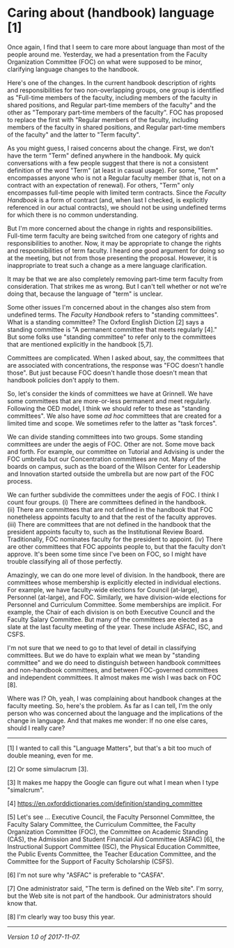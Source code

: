 Caring about (handbook) language [1]
====================================

Once again, I find that I seem to care more about language than most of
the people around me.  Yesterday, we had a presentation from the 
Faculty Organization Committee (FOC) on what were supposed to be minor,
clarifying language changes to the handbook.

Here's one of the changes.  In the current handbook description of rights and
responsibilities for two non-overlapping groups, one group is identified
as "Full-time members of the faculty, including members of the faculty
in shared positions, and Regular part-time members of the faculty"
and the other as "Temporary part-time members of the faculty".  FOC has
proposed to replace the first with "Regular members of the faculty,
including members of the faculty in shared positions, and Regular part-time
members of the faculty" and the latter to "Term faculty".

As you might guess, I raised concerns about the change.  First, we don't
have the term "Term" defined anywhere in the handbook.  My quick conversations
with a few people suggest that there is not a consistent definition of
the word "Term" (at least in casual usage).  For some, "Term" encompasses
anyone who is not a Regular faculty member (that is, not on a contract
with an expectation of renewal).  For others, "Term" only encompasses
full-time people with limited term contracts.  Since the _Faculty
Handbook_ is a form of contract (and, when last I checked, is explicitly
referenced in our actual contracts), we should not be using undefined
terms for which there is no common understanding.

But I'm more concerned about the change in rights and responsibilities.
Full-time term faculty are being switched from one category of rights and
responsibilities to another.  Now, it may be appropriate to change the
rights and responsibilities of term faculty.  I heard one good argument
for doing so at the meeting, but not from those presenting the proposal.
However, it is inappropriate to treat such a change as a mere language
clarification.

It may be that we are also completely removing part-time term faculty
from consideration.  That strikes me as wrong.  But I can't tell whether
or not we're doing that, because the language of "term" is unclear.

Some other issues I'm concerned about in the changes also stem from
undefined terms.  The _Faculty Handbook_ refers to "standing committees".
What is a standing committee?  The Oxford English Diction [2] says a
standing committee is "A permanent committee that meets regularly [4]."
But some folks use "standing committee" to refer only to the committees
that are mentioned explicitly in the handbook [5,7].

Committees are complicated.  When I asked about, say, the committees
that are associated with concentrations, the response was "FOC doesn't
handle those".  But just because FOC doesn't handle those doesn't mean
that handbook policies don't apply to them.

So, let's consider the kinds of committees we have at Grinnell.  We have
some committees that are more-or-less permanent and meet regularly.
Following the OED model, I think we should refer to these as "standing
committees".  We also have some *ad hoc* committees that are created
for a limited time and scope.  We sometimes refer to the latter as
"task forces".  

We can divide standing committees into two groups.  Some standing
committees are under the aegis of FOC.  Other are not.  Some move back
and forth.  For example, our committee on Tutorial and Advising is under
the FOC umbrella but our Concentration committees are not.  Many of the
boards on campus, such as the board of the Wilson Center for Leadership
and Innovation started outside the umbrella but are now part of the
FOC process.

We can further subdivide the committees under the aegis of FOC.  I think
I count four groups.  (i) There are committees defined in the handbook.  
(ii) There are committees that are not defined in the handbook that FOC
nonetheless appoints faculty to and that the rest of the faculty approves.
(iii) There are committees that are not defined in the handbook that the
president appoints faculty to, such as the Institutional Review Board.
Traditionally, FOC nominates faculty for the president to appoint.  (iv)
There are other committees that FOC appoints people to, but that the
faculty don't approve.   It's been some time since I've been on FOC,
so I might have trouble classifying all of those perfectly.

Amazingly, we can do one more level of division.  In the handbook,
there are committees whose membership is explicitly elected in
individual elections.  For example, we have faculty-wide elections
for Council (at-large), Personnel (at-large), and FOC.  Similarly, we
have division-wide elections for Personnel and Curriculum Committee.
Some memberships are implicit.  For example, the Chair of each division
is on both Executive Council and the Faculty Salary Committee.  But many
of the committees are elected as a slate at the last faculty meeting of
the year.  These include ASFAC, ISC, and CSFS.

I'm not sure that we need to go to that level of detail in classifying
committees.  But we do have to explain what we mean by "standing committee"
and we do need to distinguish between handbook committees and non-handbook
committees, and between FOC-governed committees and independent committees.
It almost makes me wish I was back on FOC [8].

Where was I?  Oh, yeah, I was complaining about handbook changes at the
faculty meeting.  So, here's the problem.  As far as I can tell, I'm the
only person who was concerned about the language and the implications of
the change in language.  And that makes me wonder: If no one else cares,
should I really care?

---

[1] I wanted to call this "Language Matters", but that's a bit too much
of double meaning, even for me.

[2] Or some simulacrum [3].

[3] It makes me happy the Google can figure out what I mean when
I type "simalcrum".

[4] <https://en.oxforddictionaries.com/definition/standing_committee>

[5] Let's see ... Executive Council, the Faculty Personnel Committee,
the Faculty Salary Committee, the Curriculum Committee, the Faculty
Organization Committee (FOC), the Committee on Academic Standing (CAS),
the Admission and Student Financial Aid Committee (ASFAC) [6], the
Instructional Support Committee (ISC), the Physical Education Committee,
the Public Events Committee, the Teacher Education Committee, and the
Committee for the Support of Faculty Scholarship (CSFS).

[6] I'm not sure why "ASFAC" is preferable to "CASFA".

[7] One administrator said, "The term is defined on the Web site".  I'm
sorry, but the Web site is not part of the handbook.  Our administrators
should know that.

[8] I'm clearly way too busy this year.

---

*Version 1.0 of 2017-11-07.*
